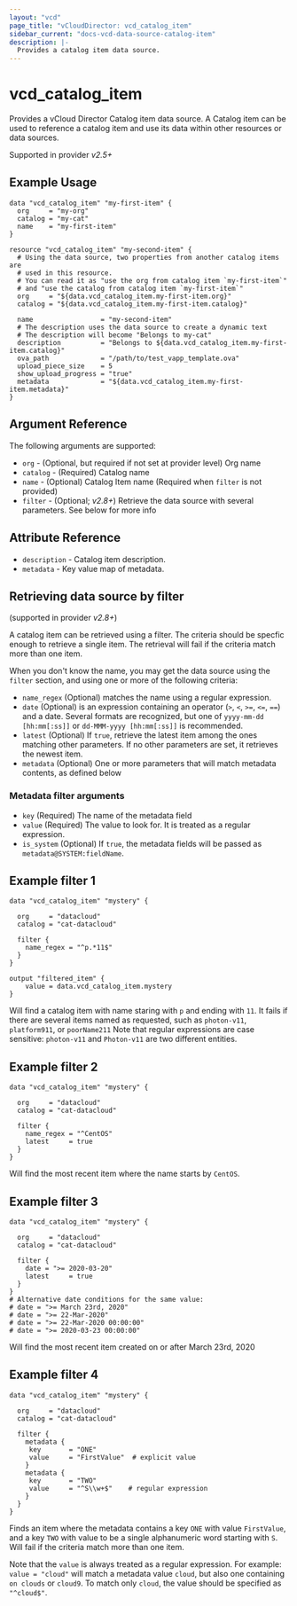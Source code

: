 ```yaml
---
layout: "vcd"
page_title: "vCloudDirector: vcd_catalog_item"
sidebar_current: "docs-vcd-data-source-catalog-item"
description: |-
  Provides a catalog item data source.
---
```


# vcd\_catalog\_item

Provides a vCloud Director Catalog item data source. A Catalog item can be used to reference a catalog item and use its 
data within other resources or data sources.

Supported in provider *v2.5+*

## Example Usage

```hcl
data "vcd_catalog_item" "my-first-item" {
  org     = "my-org"
  catalog = "my-cat"
  name    = "my-first-item"
}

resource "vcd_catalog_item" "my-second-item" {
  # Using the data source, two properties from another catalog items are
  # used in this resource.
  # You can read it as "use the org from catalog item `my-first-item`"
  # and "use the catalog from catalog item `my-first-item`"
  org     = "${data.vcd_catalog_item.my-first-item.org}"
  catalog = "${data.vcd_catalog_item.my-first-item.catalog}"

  name                 = "my-second-item"
  # The description uses the data source to create a dynamic text
  # The description will become "Belongs to my-cat"
  description          = "Belongs to ${data.vcd_catalog_item.my-first-item.catalog}"
  ova_path             = "/path/to/test_vapp_template.ova"
  upload_piece_size    = 5
  show_upload_progress = "true"
  metadata             = "${data.vcd_catalog_item.my-first-item.metadata}"
}
```

## Argument Reference

The following arguments are supported:

* `org` - (Optional, but required if not set at provider level) Org name 
* `catalog` - (Required) Catalog name
* `name` - (Optional) Catalog Item name (Required when `filter` is not provided)
* `filter` - (Optional; *v2.8+*) Retrieve the data source with several parameters. See below for more info

## Attribute Reference

* `description` - Catalog item description.
* `metadata` -  Key value map of metadata.

## Retrieving data source by filter

(supported in provider *v2.8+*)

A catalog item can be retrieved using a filter.
The criteria should be specfic enough to retrieve a single item. The retrieval will fail if the criteria match more than
one item.

When you don't know the name, you may get the data source using the `filter` section, and using one or more of the following criteria:

* `name_regex` (Optional) matches the name using a regular expression.
* `date` (Optional) is an expression containing an operator (`>`, `<`, `>=`, `<=`, `==`) and a date. Several formats 
  are recognized, but one of `yyyy-mm-dd [hh:mm[:ss]]` or `dd-MMM-yyyy [hh:mm[:ss]]` is recommended.
* `latest` (Optional) If `true`, retrieve the latest item among the ones matching other parameters. If no other parameters
  are set, it retrieves the newest item.
* `metadata` (Optional) One or more parameters that will match metadata contents, as defined below

### Metadata filter arguments

* `key` (Required) The name of the metadata field
* `value` (Required) The value to look for. It is treated as a regular expression.
* `is_system` (Optional) If `true`, the metadata fields will be passed as `metadata@SYSTEM:fieldName`.

## Example filter 1

```hcl
data "vcd_catalog_item" "mystery" {

  org     = "datacloud"
  catalog = "cat-datacloud"
  
  filter {
    name_regex = "^p.*11$"
  }
}

output "filtered_item" {
    value = data.vcd_catalog_item.mystery
}
```

Will find a catalog item with name staring with `p` and ending with `11`.
It fails if there are several items named as requested, such as `photon-v11`, `platform911`, or `poorName211`
Note that regular expressions are case sensitive: `photon-v11` and `Photon-v11` are two different entities.

## Example filter 2

```hcl
data "vcd_catalog_item" "mystery" {

  org     = "datacloud"
  catalog = "cat-datacloud"
  
  filter {
    name_regex = "^CentOS"
    latest     = true
  }
}
```

Will find the most recent item where the name starts by `CentOS`.

## Example filter 3

```hcl
data "vcd_catalog_item" "mystery" {

  org     = "datacloud"
  catalog = "cat-datacloud"
  
  filter {
    date = ">= 2020-03-20"
    latest     = true
  }
}
# Alternative date conditions for the same value:
# date = ">= March 23rd, 2020"
# date = ">= 22-Mar-2020"
# date = ">= 22-Mar-2020 00:00:00"
# date = ">= 2020-03-23 00:00:00"
```

Will find the most recent item created on or after March 23rd, 2020

## Example filter 4

```hcl
data "vcd_catalog_item" "mystery" {

  org     = "datacloud"
  catalog = "cat-datacloud"

  filter {
    metadata {
     key       = "ONE"
     value     = "FirstValue"  # explicit value
    }
    metadata {
     key       = "TWO"
     value     = "^S\\w+$"    # regular expression
    }
  }
}
```

Finds an item where the metadata contains a key `ONE` with value `FirstValue`, and a key `TWO` with value to be a single
alphanumeric word starting with `S`. Will fail if the criteria match more than one item.

Note that the `value` is always treated as a regular expression. For example:
`value = "cloud"` will match a metadata value `cloud`, but also one containing `on clouds` or `cloud9`.
To match only `cloud`, the value should be specified as `"^cloud$"`.
